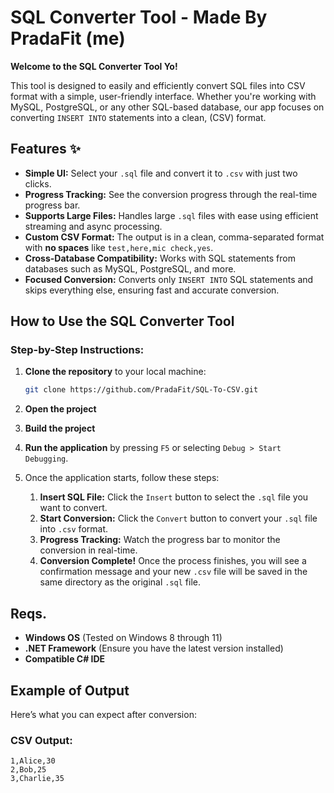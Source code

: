 # SQL Converter Tool - Made By PradaFit (me)

**Welcome to the SQL Converter Tool Yo!**

This tool is designed to easily and efficiently convert SQL files into CSV format with a simple, user-friendly interface. Whether you're working with MySQL, PostgreSQL, or any other SQL-based database, our app focuses on converting `INSERT INTO` statements into a clean, (CSV) format.

## Features ✨

- **Simple UI:** Select your `.sql` file and convert it to `.csv` with just two clicks.
- **Progress Tracking:** See the conversion progress through the real-time progress bar.
- **Supports Large Files:** Handles large `.sql` files with ease using efficient streaming and async processing.
- **Custom CSV Format:** The output is in a clean, comma-separated format with **no spaces** like `test,here,mic check,yes`.
- **Cross-Database Compatibility:** Works with SQL statements from databases such as MySQL, PostgreSQL, and more.
- **Focused Conversion:** Converts only `INSERT INTO` SQL statements and skips everything else, ensuring fast and accurate conversion.

## How to Use the SQL Converter Tool

### Step-by-Step Instructions:

1. **Clone the repository** to your local machine:
    ```bash
    git clone https://github.com/PradaFit/SQL-To-CSV.git
    ```

2. **Open the project**

3. **Build the project**

4. **Run the application** by pressing `F5` or selecting `Debug > Start Debugging`.

5. Once the application starts, follow these steps:
    1. **Insert SQL File:** Click the `Insert` button to select the `.sql` file you want to convert.
    2. **Start Conversion:** Click the `Convert` button to convert your `.sql` file into `.csv` format.
    3. **Progress Tracking:** Watch the progress bar to monitor the conversion in real-time.
    4. **Conversion Complete!** Once the process finishes, you will see a confirmation message and your new `.csv` file will be saved in the same directory as the original `.sql` file.

## Reqs.

- **Windows OS** (Tested on Windows 8 through 11)
- **.NET Framework** (Ensure you have the latest version installed)
- **Compatible C# IDE**

## Example of Output 

Here’s what you can expect after conversion:

### CSV Output:
```csv
1,Alice,30
2,Bob,25
3,Charlie,35
```
